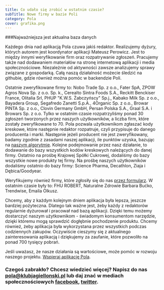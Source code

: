 ```yaml
---
title: Co udało się zrobić w ostatnim czasie?
subTitle: Nowe firmy w bazie Poli
category: Pola
cover: grafika.png
---
```


###Najważniejsza jest aktualna baza danych

Każdego dnia nad aplikacją Pola czuwa jakiś redaktor. Realizujemy dyżury, których autorem jest koordynator aplikacji Mateusz Perowicz. Jest to między innymi weryfikowanie firm oraz rozpatrywanie zgłoszeń. Pracujemy także nad dodawaniem materiałów na stronę internetową aplikacji i media społecznościowe. Niezależnie od aktywności zawsze analizujemy sprawy związane z gospodarką. Całą naszą działalność możecie śledzić na githubie, gdzie również można pomóc w backendzie Poli.

Ostatnie zweryfikowane firmy to: Nobo Trade Sp. z o.o., Fater SpA, ZPOW Agros Nova Sp. z o.o. Sp. k., Cerealto Sintra Foods S.A., Reckitt Benckiser France, Olitalia Srl, PHUP "K.W.S. Żabczyńscy" Sp.j., Kabako Milk Sp. z o.o., Bayadera Group, Segafredo Zanetti S.p.A., 4Organic Sp. z o.o., Browar PINTA Sp. z o.o., Clovin Germany GmbH, Persan Polska S.A., Graal S.A. i Browars Sp. z o.o. Tylko w ostatnim czasie rozpatrzyliśmy ponad 30 zgłoszeń tworzonych przez naszych użytkowników, a liczba firm, które zostały zweryfikowane to 70. Pola pozwala użytkownikom zgłaszać kody kreskowe, które następnie redaktor rozpatruje, czyli przypisuje do danego producenta i marki. Następnie jeżeli producent nie jest zweryfikowany, badamy zgodnie z zasadami naszej aplikacji, ile punktów uzyska, bazując na [naszym algorytmie](https://www.pola-app.pl/about). Kolejne podejmowanie przez nasz działanie, to dodawanie do bazy wszystkich kodów kreskowych należących do danej firmy. Ostatnio na prośbę Krajowej Spółki Cukrowej, dodaliśmy do bazy wszystkie nowe produkty tej firmy. Na prośbę naszych użytkowników dodaliśmy ostatnio do bazy firmy: Science Pharma, Decathlon, Ziaja i Dębica/Goodyear.

Weryfikujemy również firmy, które zgłosiły się do nas [przez formularz](https://docs.google.com/forms/u/2/d/e/1FAIpQLSfJ14U66y_Z_thn9wiUHaBGOfKlZNhL4BGYuHjO2tJuzXi9gQ/viewform). W ostatnim czasie były to: FHU ROBERT, Naturalne Zdrowie Barbara Bućko, Trendwise, Emaila Olkusz.

Chcemy, aby z każdym kolejnym dniem aplikacja była lepsza, jeszcze bardziej pożyteczna. Dlatego tak ważne jest, żeby każdy z redaktorów regularnie dyżurował i pracował nad bazą aplikacji. Dzięki temu możemy dostarczyć naszym użytkownikom - świadomym konsumentom narzędzie, dzięki któremu mogą sprawdzić dogłębnie pochodzenie produktu. Chcemy również, żeby aplikacja była wykorzystana przez wszystkich podczas codziennych zakupów. Oczywiście cieszymy się z aktualnego zainteresowania aplikacją i dziękujemy za zaufanie, które pozwoliło na ponad 700 tysięcy pobrań.

Jeśli uważasz, że nasze działania są wartościowe, może pomóc w rozwoju naszego projektu. [Wspieraj aplikację Pola](https://klubjagiellonski.pl/zbiorka/wspieraj-aplikacje-pola/).

### Czegoś zabrakło? Chcesz wiedzieć więcej? Napisz do nas **pola@klubjagiellonski.pl** lub daj znać w mediach społecznościowych [facebook](https://www.facebook.com/app.pola), [twitter](https://twitter.com/pola_app).
